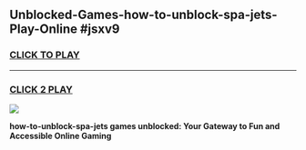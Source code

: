 
## Unblocked-Games-how-to-unblock-spa-jets-Play-Online #jsxv9
<h3>
<a href="https://news.freeplayer.one?title=how-to-unblock-spa-jets&ref=3">CLICK TO PLAY</a></h3>
<hr>

<h3>
<a href="https://news.freeplayer.one?title=how-to-unblock-spa-jets&ref=3">CLICK 2 PLAY</a>
  
</h3>

<a href="https://news.freeplayer.one?title=how-to-unblock-spa-jets&ref=3"><img src="https://clearcache.store/games.png"></a>


**how-to-unblock-spa-jets games unblocked: Your Gateway to Fun and Accessible Online Gaming**
